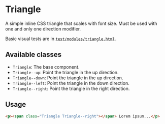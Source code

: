 # Triangle

A simple inline CSS triangle that scales with font size. Must be used with 
one and only one direction modifier.

Basic visual tests are in [`test/modules/triangle.html`](http://tbck.github.io/style-kit/test/modules/triangle.html).


## Available classes

* `Triangle`: The base component.
* `Triangle--up`: Point the triangle in the up direction.
* `Triangle--down`: Point the triangle in the up direction.
* `Triangle--left`: Point the triangle in the down direction.
* `Triangle--right`: Point the triangle in the right direction.


## Usage

```html
<p><span class="Triangle Triangle--right"></span> Lorem ipsum...</p>
```
